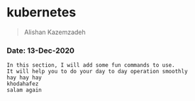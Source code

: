 # kubernetes
> Alishan Kazemzadeh
### Date: 13-Dec-2020

```
In this section, I will add some fun commands to use.
It will help you to do your day to day operation smoothly
hay hay hay
khodahafez
salam again
```
